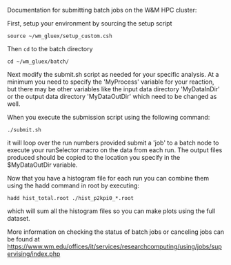 Documentation for submitting batch jobs on the W&M HPC cluster:

First, setup your environment by sourcing the setup script

`source ~/wm_gluex/setup_custom.csh`

Then `cd` to the batch directory

`cd ~/wm_gluex/batch/`

Next modify the submit.sh script as needed for your specific analysis.  At a minimum you need to specify the 'MyProcess' variable for your reaction, but there may be other variables like the input data directory 'MyDataInDir' or the output data directory 'MyDataOutDir' which need to be changed as well.

When you execute the submission script using the following command:

`./submit.sh`

it will loop over the run numbers provided submit a 'job' to a batch node to execute your runSelector macro on the data from each run.  The output files produced should be copied to the location you specify in the $MyDataOutDir variable.

Now that you have a histogram file for each run you can combine them using the hadd command in root by executing:

`hadd hist_total.root ./hist_p2kpi0_*.root`

which will sum all the histogram files so you can make plots using the full dataset.  

More information on checking the status of batch jobs or canceling jobs can be found at
https://www.wm.edu/offices/it/services/researchcomputing/using/jobs/supervising/index.php

